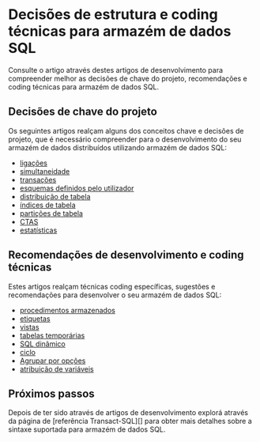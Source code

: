 <properties
   pageTitle="Estruturar decisões e coding técnicas para o desenvolvimento de armazém de dados SQL | Microsoft Azure"
   description="Os conceitos de desenvolvimento, decisões de projeto, recomendações e coding técnicas para armazém de dados SQL."
   services="sql-data-warehouse"
   documentationCenter="NA"
   authors="jrowlandjones"
   manager="barbkess"
   editor=""/>

<tags
   ms.service="sql-data-warehouse"
   ms.devlang="NA"
   ms.topic="article"
   ms.tgt_pltfrm="NA"
   ms.workload="data-services"
   ms.date="08/16/2016"
   ms.author="jrj;barbkess;sonyama"/>

# <a name="design-decisions-and-coding-techniques-for-sql-data-warehouse"></a>Decisões de estrutura e coding técnicas para armazém de dados SQL

Consulte o artigo através destes artigos de desenvolvimento para compreender melhor as decisões de chave do projeto, recomendações e coding técnicas para armazém de dados SQL.

## <a name="key-design-decisions"></a>Decisões de chave do projeto
Os seguintes artigos realçam alguns dos conceitos chave e decisões de projeto, que é necessário compreender para o desenvolvimento do seu armazém de dados distribuídos utilizando armazém de dados SQL:

- [ligações][]
- [simultaneidade][]
- [transações][]
- [esquemas definidos pelo utilizador][]
- [distribuição de tabela][]
- [índices de tabela][]
- [partições de tabela][]
- [CTAS][]
- [estatísticas][]

## <a name="development-recommendations-and-coding-techniques"></a>Recomendações de desenvolvimento e coding técnicas
Estes artigos realçam técnicas coding específicas, sugestões e recomendações para desenvolver o seu armazém de dados SQL:

- [procedimentos armazenados][]
- [etiquetas][]
- [vistas][]
- [tabelas temporárias][]
- [SQL dinâmico][]
- [ciclo][]
- [Agrupar por opções][]
- [atribuição de variáveis][]

## <a name="next-steps"></a>Próximos passos
Depois de ter sido através de artigos de desenvolvimento explorá através da página de [referência Transact-SQL][] para obter mais detalhes sobre a sintaxe suportada para armazém de dados SQL.

<!--Image references-->

<!--Article references-->
[simultaneidade]: ./sql-data-warehouse-develop-concurrency.md
[ligações]: ./sql-data-warehouse-connect-overview.md
[CTAS]: ./sql-data-warehouse-develop-ctas.md
[SQL dinâmico]: ./sql-data-warehouse-develop-dynamic-sql.md
[Agrupar por opções]: ./sql-data-warehouse-develop-group-by-options.md
[etiquetas]: ./sql-data-warehouse-develop-label.md
[ciclo]: ./sql-data-warehouse-develop-loops.md
[estatísticas]: ./sql-data-warehouse-tables-statistics.md
[procedimentos armazenados]: ./sql-data-warehouse-develop-stored-procedures.md
[distribuição de tabela]: ./sql-data-warehouse-tables-distribute.md
[índices de tabela]: ./sql-data-warehouse-tables-index.md
[partições de tabela]: ./sql-data-warehouse-tables-partition.md
[tabelas temporárias]: ./sql-data-warehouse-tables-temporary.md
[transações]: ./sql-data-warehouse-develop-transactions.md
[esquemas definidos pelo utilizador]: ./sql-data-warehouse-develop-user-defined-schemas.md
[atribuição de variáveis]: ./sql-data-warehouse-develop-variable-assignment.md
[vistas]: ./sql-data-warehouse-develop-views.md
[Referência de Transact-SQL]: ./sql-data-warehouse-overview-reference.md

<!--MSDN references-->
[renaming objects]: https://msdn.microsoft.com/library/mt631611.aspx

<!--Other Web references-->

